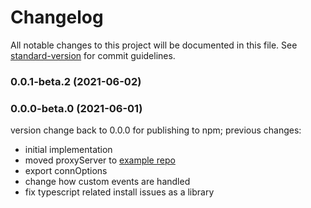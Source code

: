 # Changelog

All notable changes to this project will be documented in this file. See [standard-version](https://github.com/conventional-changelog/standard-version) for commit guidelines.

### 0.0.1-beta.2 (2021-06-02)

### 0.0.0-beta.0 (2021-06-01)

version change back to 0.0.0 for publishing to npm; previous changes:

- initial implementation
- moved proxyServer to [example repo](https://github.com/rob9315/mcproxy-example)
- export connOptions
- change how custom events are handled
- fix typescript related install issues as a library
